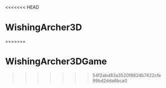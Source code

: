 <<<<<<< HEAD
# WishingArcher3D
=======
# WishingArcher3DGame
>>>>>>> 54f2abd83a3520f8824b7422cfe99bd2dda6bca0
 
